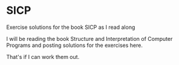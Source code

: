 # SICP
Exercise solutions for the book SICP as I read along

I will be reading the book Structure and Interpretation of Computer Programs and posting solutions for the exercises here.

That's if I can work them out.
